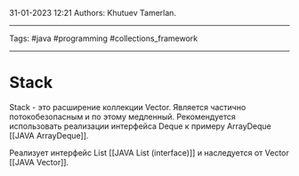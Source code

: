 31-01-2023
12:21
Authors: Khutuev Tamerlan.
***
Tags: #java #programming #collections_framework 
***
# Stack
Stack - это расширение коллекции Vector. Является частично потокобезопасным и по этому медленный. Рекомендуется использовать реализации интерфейса Deque к примеру ArrayDeque [[JAVA ArrayDeque]].

Реализует интерфейс List [[JAVA List (interface)]] и наследуется от Vector [[JAVA Vector]].
